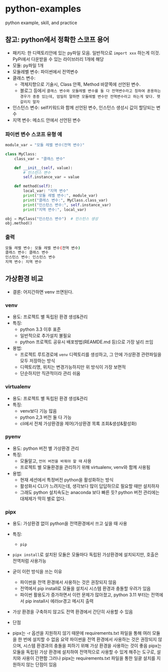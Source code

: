 # python-examples

python example, skill, and practice

## 참고: python에서 정확한 스코프 용어

- 패키지: 한 디렉토리안에 있는 py파일 모음. 일반적으로 `import xxx` 하는게 이것. PyPi에서 다운받을 수 있는 라이브러리 1개에 해당
- 모듈: py파일 1개
- 모듈레벨 변수: 파이썬에서 전역변수
- 클래스 변수:
  - 객체지향으로 기술시, Class 안쪽, Method 바깥쪽에 선언된 변수.
  - 블로그 등에서 `클래스 변수와 모듈레벨 변수를 둘 다 전역변수라고 칭하여 혼용하는 경우가 종종 있는데, 엄밀히 말하면 모듈레벨 변수만 전역변수라고 하는게 맞다. 헷갈리지 말자`
- 인스턴스 변수: self키워드와 함께 선언된 변수, 인스턴스 생성시 값이 할당되는 변수
- 지역 변수: 메소드 안에서 선언된 변수

### 파이썬 변수 스코프 유형 예

```py
module_var = "모듈 레벨 변수(전역 변수)"

class MyClass:
    class_var = "클래스 변수"

    def __init__(self, value):
        # 인스턴스 변수
        self.instance_var = value

    def method(self):
        local_var: "지역 변수"
        print("모듈 레벨 변수:", module_var)
        print("클래스 변수:", MyClass.class_var)
        print("인스턴스 변수:", self.instance_var)
        print("지역 변수:", local_var)

obj = MyClass("인스턴스 변수")  # 인스턴스 생성
obj.method()
```

### 출력

```sh
모듈 레벨 변수: 모듈 레벨 변수(전역 변수)
클래스 변수: 클래스 변수
인스턴스 변수: 인스턴스 변수
지역 변수: 지역 변수
```

## 가상환경 비교

- 결론: 어지간하면 venv 쓰면된다.

### venv

- 용도: 프로젝트 별 독립된 환경 생성&관리
- 특징:
  - python 3.3 이후 표준
  - 일반적으로 추가설치 불필요
  - python 프로젝트 공유시 배포방법(REAMDE.md 등)으로 가장 널리 쓰임
- 용법:
  - 프로젝트 루트경로에 `venv` 디렉토리를 생성하고, 그 안에 가상환경 관련파일을 모두 저장하는 방식
  - 디렉토리명, 위치는 변경가능하지만 위 방식이 가장 보편적
  - 단순하지만 직관적이라 관리 쉬움

### virtualenv

- 용도: 프로젝트 별 독립된 환경 생성&관리
- 특징:
  - venv보다 기능 많음
  - python 2,3 버전 둘 다 가능
  - cli에서 전체 가상환경을 제어(가상환경 목록 조회&생성&활성화)

### pyenv

- 용도: python 버전 별 가상환경 관리
- 특징:
  - 모듈말고, `언어 버전을 바꿔야 할 때` 사용
  - 프로젝트 별 모듈환경을 관리하기 위해 virtualenv, venv와 함께 사용됨
- 용법:
  - 현재 세션에서 특정버전 python을 활성화하는 방식
  - 활성화시 CLI가 느려지는데, 생각보다 많이 답답하므로 필요할 때만 설치하자
  - 그래도 python 설치속도는 anaconda 보다 빠른 듯? python 버전 관리에는 대체제가 딱히 별로 없다.

### pipx

- 용도: 가상환경 없이 python을 전역환경에서 쓰고 싶을 때 사용
- 특징:
  - `pip`
- `pipx install`로 설치된 모듈은 모듈마다 독립된 가상환경에 설치되지만, 호출은 전역처럼 사용가능
- 굳이 이런 방식을 쓰는 이유
  - 파이썬을 전역 환경에서 사용하는 것은 권장되지 않음
  - 전역에서 pip install로 모듈을 설치시 시스템 환경과 충돌할 우려가 있음
  - 파이썬 활용도가 증가하면서 이런 문제가 많아졌고, python 3.11 부터는 전역에서 pip install시 에러or경고 메시지 출력

- 가상 환경을 구축하지 않고도 전역 환경에서 간단히 사용할 수 있음
- 단점
- pipx는 -r 옵션을 지원하지 않기 때문에 requirements.txt 파일을 통해 여러 모듈을 한 번에 설치할 수 없음
요약
파이썬을 전역 환경에서 사용하는 것은 권장되지 않으며, 시스템 환경과의 충돌을 피하기 위해 가상 환경을 사용하는 것이 좋음
pipx는 모듈을 독립된 가상 환경에 설치하여 전역적으로 사용할 수 있게 해주는 도구로, 설치와 사용이 간편함
그러나 pipx는 requirements.txt 파일을 통한 일괄 설치를 지원하지 않는 단점이 있음